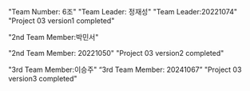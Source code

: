 "Team Number: 6조"
"Team Leader: 정재성"
"Team Leader:20221074"
"Project 03 version1 completed"

"2nd Team Member:박민서"

"2nd Team Member: 20221050"
"Project 03 version2 completed"


"3rd Team Member:이승주"
“3rd Team Member: 20241067”
"Project 03 version3 completed"